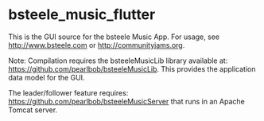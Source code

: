 # bsteele_music_flutter

This is the GUI source for the bsteele Music App.
For usage, see http://www.bsteele.com or http://communityjams.org.

Note: Compilation requires the bsteeleMusicLib library available
at: https://github.com/pearlbob/bsteeleMusicLib. This provides the application
data model for the GUI.

The leader/follower feature
requires: https://github.com/pearlbob/bsteeleMusicServer that runs
in an Apache Tomcat server.
